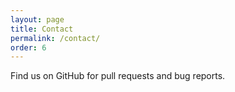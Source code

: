 ```yaml
---
layout: page
title: Contact
permalink: /contact/
order: 6
---
```


Find us on GitHub for pull requests and bug reports.
